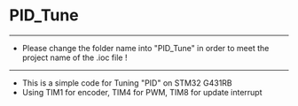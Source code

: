 # PID_Tune
---
- Please change the folder name into "PID_Tune" in order to meet the project name of the .ioc file !
---
- This is a simple code for Tuning "PID" on STM32 G431RB
- Using TIM1 for encoder, TIM4 for PWM, TIM8 for update interrupt
